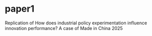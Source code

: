 # paper1
Replication of How does industrial policy experimentation influence innovation performance? A case of Made in China 2025
